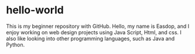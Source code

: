 # hello-world
This is my beginner repository with GitHub.  Hello, my name is Easdop, and I enjoy working on web design projects using Java Script, Html, and css.  I also like looking into other programming languages, such as Java and Python.
